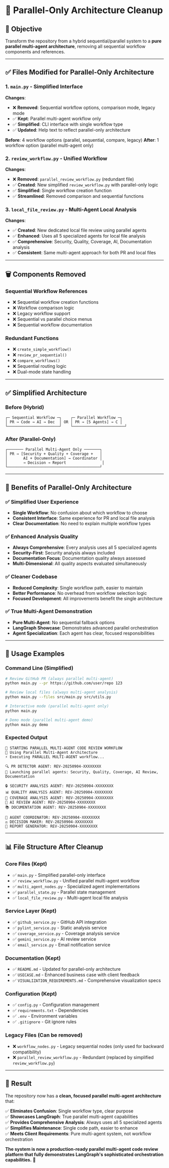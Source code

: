 # 🧹 Parallel-Only Architecture Cleanup

## 🎯 **Objective**
Transform the repository from a hybrid sequential/parallel system to a **pure parallel multi-agent architecture**, removing all sequential workflow components and references.

---

## ✅ **Files Modified for Parallel-Only Architecture**

### **1. `main.py` - Simplified Interface**
**Changes**:
- ❌ **Removed**: Sequential workflow options, comparison mode, legacy mode
- ✅ **Kept**: Parallel multi-agent workflow only
- ✅ **Simplified**: CLI interface with single workflow type
- ✅ **Updated**: Help text to reflect parallel-only architecture

**Before**: 4 workflow options (parallel, sequential, compare, legacy)
**After**: 1 workflow option (parallel multi-agent only)

### **2. `review_workflow.py` - Unified Workflow**
**Changes**:
- ❌ **Removed**: `parallel_review_workflow.py` (redundant file)
- ✅ **Created**: New simplified `review_workflow.py` with parallel-only logic
- ✅ **Simplified**: Single workflow creation function
- ✅ **Streamlined**: Removed comparison and sequential functions

### **3. `local_file_review.py` - Multi-Agent Local Analysis**
**Changes**:
- ✅ **Created**: New dedicated local file review using parallel agents
- ✅ **Enhanced**: Uses all 5 specialized agents for local file analysis
- ✅ **Comprehensive**: Security, Quality, Coverage, AI, Documentation analysis
- ✅ **Consistent**: Same multi-agent approach for both PR and local files

---

## 🗑️ **Components Removed**

### **Sequential Workflow References**
- ❌ Sequential workflow creation functions
- ❌ Workflow comparison logic
- ❌ Legacy workflow support
- ❌ Sequential vs parallel choice menus
- ❌ Sequential workflow documentation

### **Redundant Functions**
- ❌ `create_simple_workflow()`
- ❌ `review_pr_sequential()`
- ❌ `compare_workflows()`
- ❌ Sequential routing logic
- ❌ Dual-mode state handling

---

## ✅ **Simplified Architecture**

### **Before (Hybrid)**
```
┌─ Sequential Workflow ─┐    ┌─ Parallel Workflow ─┐
│ PR → Code → AI → Dec  │ OR │ PR → [5 Agents] → C │
└───────────────────────┘    └───────────────────────┘
```

### **After (Parallel-Only)**
```
┌─────── Parallel Multi-Agent Only ───────┐
│ PR → [Security + Quality + Coverage +   │
│       AI + Documentation] → Coordinator │
│       → Decision → Report                │
└─────────────────────────────────────────┘
```

---

## 🎯 **Benefits of Parallel-Only Architecture**

### **✅ Simplified User Experience**
- **Single Workflow**: No confusion about which workflow to choose
- **Consistent Interface**: Same experience for PR and local file analysis
- **Clear Documentation**: No need to explain multiple workflow types

### **✅ Enhanced Analysis Quality**
- **Always Comprehensive**: Every analysis uses all 5 specialized agents
- **Security-First**: Security analysis always included
- **Documentation Focus**: Documentation quality always assessed
- **Multi-Dimensional**: All quality aspects evaluated simultaneously

### **✅ Cleaner Codebase**
- **Reduced Complexity**: Single workflow path, easier to maintain
- **Better Performance**: No overhead from workflow selection logic
- **Focused Development**: All improvements benefit the single architecture

### **✅ True Multi-Agent Demonstration**
- **Pure Multi-Agent**: No sequential fallback options
- **LangGraph Showcase**: Demonstrates advanced parallel orchestration
- **Agent Specialization**: Each agent has clear, focused responsibilities

---

## 🚀 **Usage Examples**

### **Command Line (Simplified)**
```bash
# Review GitHub PR (always parallel multi-agent)
python main.py --pr https://github.com/user/repo 123

# Review local files (always multi-agent analysis)
python main.py --files src/main.py src/utils.py

# Interactive mode (parallel multi-agent only)
python main.py

# Demo mode (parallel multi-agent demo)
python main.py demo
```

### **Expected Output**
```
🚀 STARTING PARALLEL MULTI-AGENT CODE REVIEW WORKFLOW
🎯 Using Parallel Multi-Agent Architecture
⚡ Executing PARALLEL MULTI-AGENT workflow...

🔍 PR DETECTOR AGENT: REV-20250904-XXXXXXXX
🚀 Launching parallel agents: Security, Quality, Coverage, AI Review, Documentation

🔒 SECURITY ANALYSIS AGENT: REV-20250904-XXXXXXXX
📊 QUALITY ANALYSIS AGENT: REV-20250904-XXXXXXXX  
🧪 COVERAGE ANALYSIS AGENT: REV-20250904-XXXXXXXX
🤖 AI REVIEW AGENT: REV-20250904-XXXXXXXX
📚 DOCUMENTATION AGENT: REV-20250904-XXXXXXXX

🎯 AGENT COORDINATOR: REV-20250904-XXXXXXXX
⚖️ DECISION MAKER: REV-20250904-XXXXXXXX
📧 REPORT GENERATOR: REV-20250904-XXXXXXXX
```

---

## 📊 **File Structure After Cleanup**

### **Core Files (Kept)**
- ✅ `main.py` - Simplified parallel-only interface
- ✅ `review_workflow.py` - Unified parallel multi-agent workflow
- ✅ `multi_agent_nodes.py` - Specialized agent implementations
- ✅ `parallel_state.py` - Parallel state management
- ✅ `local_file_review.py` - Multi-agent local file analysis

### **Service Layer (Kept)**
- ✅ `github_service.py` - GitHub API integration
- ✅ `pylint_service.py` - Static analysis service
- ✅ `coverage_service.py` - Coverage analysis service
- ✅ `gemini_service.py` - AI review service
- ✅ `email_service.py` - Email notification service

### **Documentation (Kept)**
- ✅ `README.md` - Updated for parallel-only architecture
- ✅ `USECASE.md` - Enhanced business case with client feedback
- ✅ `VISUALIZATION_REQUIREMENTS.md` - Comprehensive visualization specs

### **Configuration (Kept)**
- ✅ `config.py` - Configuration management
- ✅ `requirements.txt` - Dependencies
- ✅ `.env` - Environment variables
- ✅ `.gitignore` - Git ignore rules

### **Legacy Files (Can be removed)**
- ❌ `workflow_nodes.py` - Legacy sequential nodes (only used for backward compatibility)
- ❌ `parallel_review_workflow.py` - Redundant (replaced by simplified `review_workflow.py`)

---

## 🎉 **Result**

The repository now has a **clean, focused parallel multi-agent architecture** that:

✅ **Eliminates Confusion**: Single workflow type, clear purpose  
✅ **Showcases LangGraph**: True parallel multi-agent capabilities  
✅ **Provides Comprehensive Analysis**: Always uses all 5 specialized agents  
✅ **Simplifies Maintenance**: Single code path, easier to enhance  
✅ **Meets Client Requirements**: Pure multi-agent system, not workflow orchestration  

**The system is now a production-ready parallel multi-agent code review platform that fully demonstrates LangGraph's sophisticated orchestration capabilities.** 🚀
